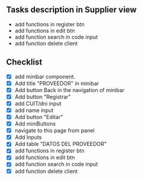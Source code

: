 ## Tasks description in Supplier view

- add functions in  register btn
- add functions in edit btn
- add function search in code input
- add function delete client


## Checklist

-  [x] add minibar component.
-  [x] Add title "PROVEEDOR" in minibar
-  [x] Add button Back in the navigation of minibar
-  [x] Add button "Registrar"
-  [X] add CUIT/dni input
-  [X] add name input
-  [x] Add button "Editar"
-  [x] Add miniButtons 
-  [x] navigate to this page from panel
-  [X] Add Inputs
-  [X] Add table "DATOS DEL PROVEEDOR"
-  [X] add functions in register btn
-  [X] add functions in edit btn
-  [X] add function search in code input
-  [X] add function delete client